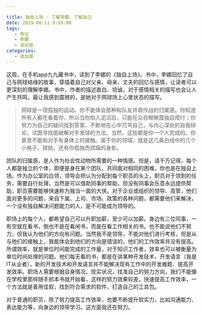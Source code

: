 ```yaml
---

title: 独自上场 - 了解李娜，了解自己
date: 2019-08-11 9:59:00
tags:
   - 传记
   - 李娜
   - 读后感
categories:
   - 读后感
---
```


这周，在手机app九九藏书中，读到了李娜的《独自上场》。书中，李娜回忆了自己与网球结缘的故事，穿插着自己对父亲、母亲、丈夫的回忆与感情，让读者可以更深刻的理解李娜。书中，作者的描述直白、坦诚，对于感情相关的描写也会让人产生共鸣，最让我感到震撼的，是她对于网球场上心里状态的描写。

> 网球是一项孤独的运动。你不能体会那种和队友并肩作战的归属感。你知道所有人都在看着你，所以当你陷入泥沼后，只能在众目睽睽霞独自爬行；你努力为自己的疑问找到答案，不断地在心中咒骂自己，与内心深处的自我辩论，试图寻找能破解对手发球的方法。当然，这些都是你一个人完成的。你甚至不能和对手有身体上的接触。属于你的领域，就是这几条白线中的几个小格子、球拍，还有你孤独而烦躁的身影。

团队的归属感，是人作为社会性动物所需要的一种情感。但是，请千万记得，每个人都是独立的个体，即便是身在某个团队、共同面对相同的困难，你也是在独自上场。作为办公室的白领，领导会把认为分配到每个职员的头上，职员对于领到的任务，需要自行处理，当然是可以借助同事的帮助，但没有同事会乐意永远提供帮助，职员需要能够快速称为独当一面的大侠。对于企业或组织的领导、高管，他们面对更多的问题，来自下属、上司、市场、政策的各种问题，都需要他们来解决，一个没有独自解决问题能力的人，是不可能成为领导的。

职场上的每个人，都希望自己可以升职加薪，至少可以加薪。身边有三位同事，一有空就在看书，倒也不是在看闲书，而是在看工作相关的书。也不能说他们不努力，但我认为他们的方向有问题。当然我不是领导，不能对他们进行考核，但是从与他们的接触上，我能体会到他们的方向是错误的，他们的工作效率并没有提高。所谓效率，就是单位时间能完成的工作量，对于知识工作者，效率也可以被衡量为单位时间处理的问题。他们每天看的书，都是在讲某种开发技术、开发语言（我是IT从业者），新的开发技术和开发语言并不能解决现有工作中的开发难题、提高开发效率。职场人需要根据自身情况、现实状况，找准自己的努力方向，我们不能像在学校里那样随手抓本书就开始看，这样的努力效果较差。快速提高工作效率，一个方法就是善用佳软，找到符合需求的软件，打造自己的工具包。

对于普通的职员，除了努力提高工作效率，也要不断提升软实力，比如沟通能力、表达能力等，向身边的领导学习。这方面我还在努力。